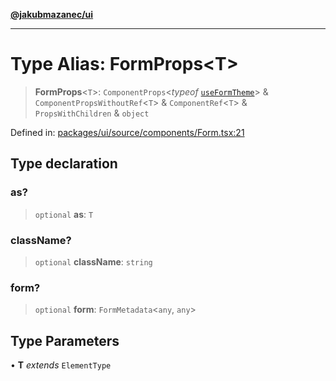 [**@jakubmazanec/ui**](../README.md)

---

# Type Alias: FormProps\<T\>

> **FormProps**\<`T`\>: `ComponentProps`\<_typeof_ [`useFormTheme`](../functions/useFormTheme.md)\>
> & `ComponentPropsWithoutRef`\<`T`\> & `ComponentRef`\<`T`\> & `PropsWithChildren` & `object`

Defined in:
[packages/ui/source/components/Form.tsx:21](https://github.com/jakubmazanec/tools/blob/40ba1fb8bbde716fbe797d7886fffe14521e098a/packages/ui/source/components/Form.tsx#L21)

## Type declaration

### as?

> `optional` **as**: `T`

### className?

> `optional` **className**: `string`

### form?

> `optional` **form**: `FormMetadata`\<`any`, `any`\>

## Type Parameters

• **T** _extends_ `ElementType`
